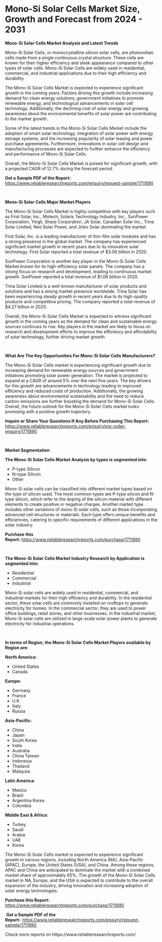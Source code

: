 <p><h1>Mono-Si Solar Cells Market Size, Growth and Forecast from 2024 - 2031</h1></p><p><strong>Mono-Si Solar Cells Market Analysis and Latest Trends</strong></p>
<p><p>Mono-Si Solar Cells, or monocrystalline silicon solar cells, are photovoltaic cells made from a single continuous crystal structure. These cells are known for their higher efficiency and sleek appearance compared to other types of solar cells. Mono-Si Solar Cells are widely used in residential, commercial, and industrial applications due to their high efficiency and durability.</p><p>The Mono-Si Solar Cells Market is expected to experience significant growth in the coming years. Factors driving this growth include increasing demand for clean energy solutions, government initiatives to promote renewable energy, and technological advancements in solar cell technology. Additionally, the declining cost of solar energy and growing awareness about the environmental benefits of solar power are contributing to the market growth.</p><p>Some of the latest trends in the Mono-Si Solar Cells Market include the adoption of smart solar technology, integration of solar power with energy storage systems, and the increasing popularity of solar leasing and power purchase agreements. Furthermore, innovations in solar cell design and manufacturing processes are expected to further enhance the efficiency and performance of Mono-Si Solar Cells.</p><p>Overall, the Mono-Si Solar Cells Market is poised for significant growth, with a projected CAGR of 12.7% during the forecast period.</p></p>
<p><strong>Get a Sample PDF of the Report:&nbsp;</strong> <a href="https://www.reliableresearchreports.com/enquiry/request-sample/1711890">https://www.reliableresearchreports.com/enquiry/request-sample/1711890</a></p>
<p>&nbsp;</p>
<p><strong>Mono-Si Solar Cells Major Market Players</strong></p>
<p><p>The Mono-Si Solar Cells Market is highly competitive with key players such as First Solar, Inc., Motech, Solaris Technology Industry, Inc., SunPower Corporation, Yingli, Sharp Corporation, JA Solar, Canadian Solar Inc., Trina Solar Limited, Neo Solar Power, and Jinko Solar dominating the market.</p><p>First Solar, Inc. is a leading manufacturer of thin-film solar modules and has a strong presence in the global market. The company has experienced significant market growth in recent years due to its innovative solar technology. First Solar reported a total revenue of $3.06 billion in 2020.</p><p>SunPower Corporation is another key player in the Mono-Si Solar Cells Market known for its high-efficiency solar panels. The company has a strong focus on research and development, leading to continuous market growth. SunPower reported a total revenue of $1.06 billion in 2020.</p><p>Trina Solar Limited is a well-known manufacturer of solar products and solutions and has a strong market presence worldwide. Trina Solar has been experiencing steady growth in recent years due to its high-quality products and competitive pricing. The company reported a total revenue of $4.27 billion in 2020.</p><p>Overall, the Mono-Si Solar Cells Market is expected to witness significant growth in the coming years as the demand for clean and sustainable energy sources continues to rise. Key players in the market are likely to focus on research and development efforts to improve the efficiency and affordability of solar technology, further driving market growth.</p></p>
<p>&nbsp;</p>
<p><strong>What Are The Key Opportunities For Mono-Si Solar Cells Manufacturers?</strong></p>
<p><p>The Mono-Si Solar Cells market is experiencing significant growth due to increasing demand for renewable energy sources and government initiatives promoting solar power generation. The market is projected to expand at a CAGR of around 5% over the next five years. The key drivers for this growth are advancements in technology leading to improved efficiency and reduced costs of production. Additionally, the growing awareness about environmental sustainability and the need to reduce carbon emissions are further boosting the demand for Mono-Si Solar Cells. Overall, the future outlook for the Mono-Si Solar Cells market looks promising with a positive growth trajectory.</p></p>
<p><strong>Inquire or Share Your Questions If Any Before Purchasing This Report:</strong> <a href="https://www.reliableresearchreports.com/enquiry/pre-order-enquiry/1711890">https://www.reliableresearchreports.com/enquiry/pre-order-enquiry/1711890</a></p>
<p>&nbsp;</p>
<p><strong>Market Segmentation</strong></p>
<p><strong>The Mono-Si Solar Cells Market Analysis by types is segmented into:</strong></p>
<p><ul><li>P-type Silicon</li><li>N-type Silicon</li><li>Other</li></ul></p>
<p><p>Mono-Si solar cells can be classified into different market types based on the type of silicon used. The most common types are P-type silicon and N-type silicon, which refer to the doping of the silicon material with different elements to create positive or negative charges. Another market type includes other variations of mono-Si solar cells, such as those incorporating advanced cell structures or materials. Each type offers unique benefits and efficiencies, catering to specific requirements of different applications in the solar industry.</p></p>
<p><strong>Purchase this Report:&nbsp;</strong><a href="https://www.reliableresearchreports.com/purchase/1711890">https://www.reliableresearchreports.com/purchase/1711890</a></p>
<p>&nbsp;</p>
<p><strong>The Mono-Si Solar Cells Market Industry Research by Application is segmented into:</strong></p>
<p><ul><li>Residential</li><li>Commercial</li><li>Industrial</li></ul></p>
<p><p>Mono-Si solar cells are widely used in residential, commercial, and industrial markets for their high efficiency and durability. In the residential sector, these solar cells are commonly installed on rooftops to generate electricity for homes. In the commercial sector, they are used to power office buildings, retail stores, and other businesses. In the industrial market, Mono-Si solar cells are utilized in large-scale solar power plants to generate electricity for industrial operations.</p></p>
<p>&nbsp;</p>
<p><strong>In terms of Region, the Mono-Si Solar Cells Market Players available by Region are:</strong></p>
<p>
    <p> <strong> North America: </strong>
        <ul>
            <li>United States</li>
            <li>Canada</li>
        </ul>
        </p> 
    <p> <strong> Europe: </strong>
        <ul>
            <li>Germany</li>
            <li>France</li>
            <li>U.K.</li>
            <li>Italy</li>
            <li>Russia</li>
        </ul>
        </p> 
    <p> <strong> Asia-Pacific: </strong>
        <ul>
            <li>China</li>
            <li>Japan</li>
            <li>South Korea</li>
            <li>India</li>
            <li>Australia</li>
            <li>China Taiwan</li>
            <li>Indonesia</li>
            <li>Thailand</li>
            <li>Malaysia</li>
        </ul>
        </p> 
    <p> <strong> Latin America: </strong>
        <ul>
            <li>Mexico</li>
            <li>Brazil</li>
            <li>Argentina Korea</li>
            <li>Colombia</li>
        </ul>
        </p> 
    <p> <strong> Middle East & Africa: </strong>
        <ul>
            <li>Turkey</li>
            <li>Saudi</li>
            <li>Arabia</li>
            <li>UAE</li>
            <li>Korea</li>
        </ul>
    </p>
    </p>
<p><p>The Mono-Si Solar Cells market is expected to experience significant growth in various regions, including North America (NA), Asia-Pacific (APAC), Europe, the United States (USA), and China. Among these regions, APAC and China are anticipated to dominate the market with a combined market share of approximately 65%. The growth of the Mono-Si Solar Cells market in NA, Europe, and the USA is expected to contribute to the overall expansion of the industry, driving innovation and increasing adoption of solar energy technologies.</p></p>
<p><strong>Purchase this Report: </strong><a href="https://www.reliableresearchreports.com/purchase/1711890">https://www.reliableresearchreports.com/purchase/1711890</a></p>
<p>&nbsp;<strong>Get a Sample PDF of the Report:&nbsp;&nbsp;</strong><a href="https://www.reliableresearchreports.com/enquiry/request-sample/1711890">https://www.reliableresearchreports.com/enquiry/request-sample/1711890</a></p>
<p><strong></strong></p>
<p>Check more reports on https://www.reliableresearchreports.com/</p>